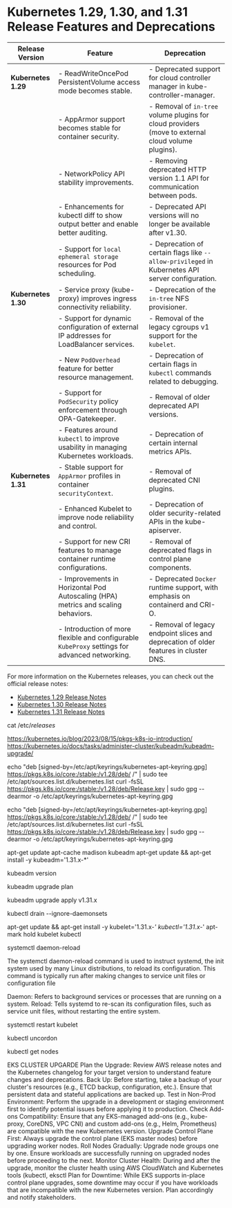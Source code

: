 # Kubernetes 1.29, 1.30, and 1.31 Release Features and Deprecations

| **Release Version** | **Feature**                                                                                  | **Deprecation**                                                                                |
|---------------------|----------------------------------------------------------------------------------------------|------------------------------------------------------------------------------------------------|
| **Kubernetes 1.29**  | - ReadWriteOncePod PersistentVolume access mode becomes stable.                               | - Deprecated support for cloud controller manager in kube-controller-manager.                  |
|                     | - AppArmor support becomes stable for container security.                                     | - Removal of `in-tree` volume plugins for cloud providers (move to external cloud volume plugins).|
|                     | - NetworkPolicy API stability improvements.                                                   | - Removing deprecated HTTP version 1.1 API for communication between pods.                    |
|                     | - Enhancements for kubectl diff to show output better and enable better auditing.             | - Deprecated API versions will no longer be available after v1.30.                             |
|                     | - Support for `local ephemeral storage` resources for Pod scheduling.                         | - Deprecation of certain flags like `--allow-privileged` in Kubernetes API server configuration.|
| **Kubernetes 1.30**  | - Service proxy (kube-proxy) improves ingress connectivity reliability.                        | - Deprecation of the `in-tree` NFS provisioner.                                                |
|                     | - Support for dynamic configuration of external IP addresses for LoadBalancer services.      | - Removal of the legacy cgroups v1 support for the `kubelet`.                                   |
|                     | - New `PodOverhead` feature for better resource management.                                   | - Deprecation of certain flags in `kubectl` commands related to debugging.                     |
|                     | - Support for `PodSecurity` policy enforcement through OPA-Gatekeeper.                        | - Removal of older deprecated API versions.                                                    |
|                     | - Features around `kubectl` to improve usability in managing Kubernetes workloads.            | - Deprecation of certain internal metrics APIs.                                                |
| **Kubernetes 1.31**  | - Stable support for `AppArmor` profiles in container `securityContext`.                      | - Removal of deprecated CNI plugins.                                                           |
|                     | - Enhanced Kubelet to improve node reliability and control.                                  | - Deprecation of older security-related APIs in the kube-apiserver.                           |
|                     | - Support for new CRI features to manage container runtime configurations.                    | - Removal of deprecated flags in control plane components.                                     |
|                     | - Improvements in Horizontal Pod Autoscaling (HPA) metrics and scaling behaviors.             | - Deprecated `Docker` runtime support, with emphasis on containerd and CRI-O.                  |
|                     | - Introduction of more flexible and configurable `KubeProxy` settings for advanced networking. | - Removal of legacy endpoint slices and deprecation of older features in cluster DNS.          |

For more information on the Kubernetes releases, you can check out the official release notes:
- [Kubernetes 1.29 Release Notes](https://kubernetes.io/docs/setup/release/notes/)
- [Kubernetes 1.30 Release Notes](https://kubernetes.io/docs/setup/release/notes/)
- [Kubernetes 1.31 Release Notes](https://kubernetes.io/docs/setup/release/notes/)


cat /etc/*releases*

https://kubernetes.io/blog/2023/08/15/pkgs-k8s-io-introduction/
https://kubernetes.io/docs/tasks/administer-cluster/kubeadm/kubeadm-upgrade/

echo "deb [signed-by=/etc/apt/keyrings/kubernetes-apt-keyring.gpg] https://pkgs.k8s.io/core:/stable:/v1.28/deb/ /" | sudo tee /etc/apt/sources.list.d/kubernetes.list
curl -fsSL https://pkgs.k8s.io/core:/stable:/v1.28/deb/Release.key | sudo gpg --dearmor -o /etc/apt/keyrings/kubernetes-apt-keyring.gpg


echo "deb [signed-by=/etc/apt/keyrings/kubernetes-apt-keyring.gpg] https://pkgs.k8s.io/core:/stable:/v1.28/deb/ /" | sudo tee /etc/apt/sources.list.d/kubernetes.list
curl -fsSL https://pkgs.k8s.io/core:/stable:/v1.28/deb/Release.key | sudo gpg --dearmor -o /etc/apt/keyrings/kubernetes-apt-keyring.gpg

apt-get update
apt-cache madison kubeadm
apt-get update && apt-get install -y kubeadm='1.31.x-*'


kubeadm version

kubeadm upgrade plan

kubeadm upgrade apply v1.31.x

kubectl drain <node-to-drain> --ignore-daemonsets




apt-get update && apt-get install -y kubelet='1.31.x-*' kubectl='1.31.x-*'
apt-mark hold kubelet kubectl


systemctl daemon-reload

The systemctl daemon-reload command is used to instruct systemd, the init system used by many Linux distributions, 
to reload its configuration. This command is typically run after making changes to service unit files or configuration file

Daemon: Refers to background services or processes that are running on a system.
Reload: Tells systemd to re-scan its configuration files, such as service unit files, without restarting the entire system.






systemctl restart kubelet

kubectl uncordon <node-to-uncordon>

kubectl get nodes



EKS CLUSTER UPGARDE
Plan the Upgrade: Review AWS release notes and the Kubernetes changelog for your target version to understand feature changes and deprecations.
Back Up: Before starting, take a backup of your cluster's resources (e.g., ETCD backup, configuration, etc.). Ensure that persistent data and stateful applications are backed up.
Test in Non-Prod Environment: Perform the upgrade in a development or staging environment first to identify potential issues before applying it to production.
Check Add-ons Compatibility: Ensure that any EKS-managed add-ons (e.g., kube-proxy, CoreDNS, VPC CNI) and custom add-ons (e.g., Helm, Prometheus) are compatible with the new Kubernetes version.
Upgrade Control Plane First: Always upgrade the control plane (EKS master nodes) before upgrading worker nodes.
Roll Nodes Gradually: Upgrade node groups one by one. Ensure workloads are successfully running on upgraded nodes before proceeding to the next.
Monitor Cluster Health: During and after the upgrade, monitor the cluster health using AWS CloudWatch and Kubernetes tools (kubectl, eksctl
Plan for Downtime: While EKS supports in-place control plane upgrades, some downtime may occur if you have workloads that are incompatible with the new Kubernetes version. Plan accordingly and notify stakeholders.











